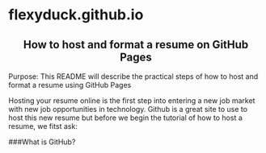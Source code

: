# flexyduck.github.io

<h2 align = "center"> How to host and format a resume on GitHub Pages </h2>

Purpose: This README will describe the practical steps of how to host and format a resume using GitHub Pages

Hosting your resume online is the first step into entering a new job market with new job opportunities in technology. Github is a great site to use to host this new resume but before we begin the tutorial of how to host a resume, we fitst ask:

###What is GitHub?